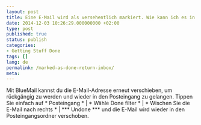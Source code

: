 ```yaml
---
layout: post
title: Eine E-Mail wird als versehentlich markiert. Wie kann ich es in meinen Posteingang zurückgeben?
date: 2014-12-03 10:26:29.000000000 +02:00
type: post
published: true
status: publish
categories:
- Getting Stuff Done
tags: []
lang: de
permalink: /marked-as-done-return-inbox/
meta:
---
```


Mit BlueMail kannst du die E-Mail-Adresse erneut verschieben, um rückgängig zu werden und wieder in den Posteingang zu gelangen. Tippen Sie einfach auf * Posteingang * \| * Wähle Done filter * \| * Wischen Sie die E-Mail nach rechts * \| *** Undone *** und die E-Mail wird wieder in den Posteingangsordner verschoben.
